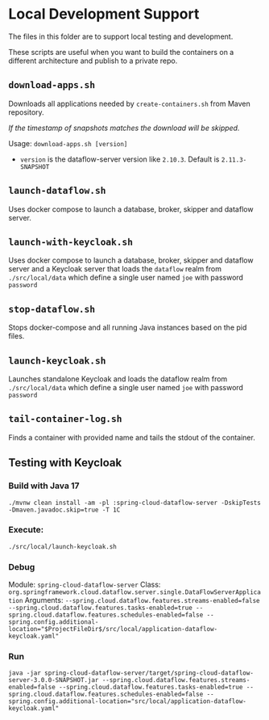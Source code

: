 # Local Development Support

The files in this folder are to support local testing and development.

These scripts are useful when you want to build the containers on a different architecture and publish to a private repo.

## `download-apps.sh`
Downloads all applications needed by `create-containers.sh` from Maven repository.

*If the timestamp of snapshots matches the download will be skipped.*

Usage: `download-apps.sh [version]`
* `version` is the dataflow-server version like `2.10.3`. Default is `2.11.3-SNAPSHOT`

## `launch-dataflow.sh`
Uses docker compose to launch a database, broker, skipper and dataflow server.

## `launch-with-keycloak.sh`
Uses docker compose to launch a database, broker, skipper and dataflow server and a Keycloak server that loads the `dataflow` realm from `./src/local/data` which define a single user named `joe` with password `password`

## `stop-dataflow.sh`
Stops docker-compose and all running Java instances based on the pid files.

## `launch-keycloak.sh`
Launches standalone Keycloak and loads the dataflow realm from `./src/local/data` which define a single user named `joe` with password `password`

## `tail-container-log.sh`
Finds a container with provided name and tails the stdout of the container.

## Testing with Keycloak
### Build with Java 17
```shell
./mvnw clean install -am -pl :spring-cloud-dataflow-server -DskipTests -Dmaven.javadoc.skip=true -T 1C
```
### Execute:
```shell
./src/local/launch-keycloak.sh
```

### Debug
Module: `spring-cloud-dataflow-server`
Class: `org.springframework.cloud.dataflow.server.single.DataFlowServerApplication`
Arguments: `--spring.cloud.dataflow.features.streams-enabled=false --spring.cloud.dataflow.features.tasks-enabled=true --spring.cloud.dataflow.features.schedules-enabled=false --spring.config.additional-location="$ProjectFileDir$/src/local/application-dataflow-keycloak.yaml"`

### Run

```shell
java -jar spring-cloud-dataflow-server/target/spring-cloud-dataflow-server-3.0.0-SNAPSHOT.jar --spring.cloud.dataflow.features.streams-enabled=false --spring.cloud.dataflow.features.tasks-enabled=true --spring.cloud.dataflow.features.schedules-enabled=false --spring.config.additional-location="src/local/application-dataflow-keycloak.yaml" 
```